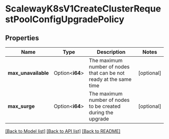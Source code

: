 # ScalewayK8sV1CreateClusterRequestPoolConfigUpgradePolicy

## Properties

Name | Type | Description | Notes
------------ | ------------- | ------------- | -------------
**max_unavailable** | Option<**i64**> | The maximum number of nodes that can be not ready at the same time | [optional]
**max_surge** | Option<**i64**> | The maximum number of nodes to be created during the upgrade | [optional]

[[Back to Model list]](../README.md#documentation-for-models) [[Back to API list]](../README.md#documentation-for-api-endpoints) [[Back to README]](../README.md)


